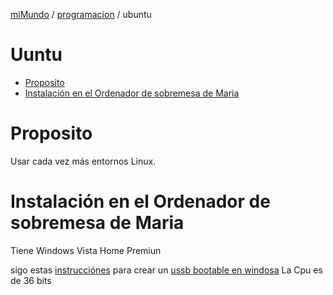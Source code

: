 [miMundo](miMundo.html) / [programacion](programacion.html) / ubuntu 
#  Uuntu
<!-- MarkdownTOC -->

- [Proposito](#proposito)
- [Instalación en el Ordenador de sobremesa de Maria](#instalación-en-el-ordenador-de-sobremesa-de-maria)

<!-- /MarkdownTOC -->

# Proposito
Usar cada vez más entornos Linux.

# Instalación en el Ordenador de sobremesa de Maria
Tiene Windows Vista Home Premiun

sigo estas [instrucciónes](http://www.ubuntu.com/download/desktop)
para crear un [ussb bootable en windosa](http://www.ubuntu.com/download/desktop/create-a-usb-stick-on-windows)
La Cpu es de 36 bits 